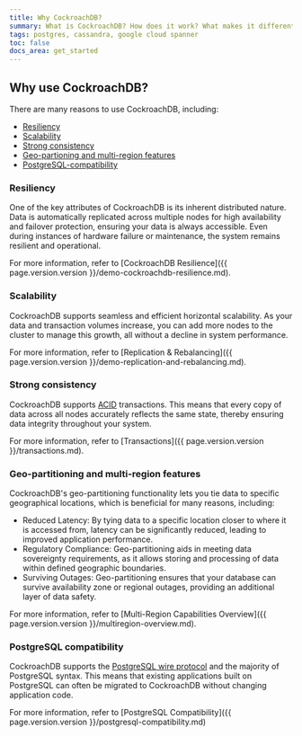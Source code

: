 ```yaml
---
title: Why CockroachDB?
summary: What is CockroachDB? How does it work? What makes it different from other databases?
tags: postgres, cassandra, google cloud spanner
toc: false
docs_area: get_started
---
```



## Why use CockroachDB?

There are many reasons to use CockroachDB, including:

- [Resiliency](#resiliency)
- [Scalability](#scalability)
- [Strong consistency](#strong-consistency)
- [Geo-partioning and multi-region features](#geo-partitioning-and-multi-region-features)
- [PostgreSQL-compatibility](#postgresql-compatibility)

### Resiliency

One of the key attributes of CockroachDB is its inherent distributed nature. Data is automatically replicated across multiple nodes for high availability and failover protection, ensuring your data is always accessible. Even during instances of hardware failure or maintenance, the system remains resilient and operational.

For more information, refer to [CockroachDB Resilience]({{ page.version.version }}/demo-cockroachdb-resilience.md).

### Scalability

CockroachDB supports seamless and efficient horizontal scalability. As your data and transaction volumes increase, you can add more nodes to the cluster to manage this growth, all without a decline in system performance.

For more information, refer to [Replication & Rebalancing]({{ page.version.version }}/demo-replication-and-rebalancing.md).

### Strong consistency

CockroachDB supports [ACID](https://en.wikipedia.org/wiki/ACID) transactions. This means that every copy of data across all nodes accurately reflects the same state, thereby ensuring data integrity throughout your system.

For more information, refer to [Transactions]({{ page.version.version }}/transactions.md).

### Geo-partitioning and multi-region features

CockroachDB's geo-partitioning functionality lets you tie data to specific geographical locations, which is beneficial for many reasons, including:

- Reduced Latency: By tying data to a specific location closer to where it is accessed from, latency can be significantly reduced, leading to improved application performance.
- Regulatory Compliance: Geo-partitioning aids in meeting data sovereignty requirements, as it allows storing and processing of data within defined geographic boundaries.
- Surviving Outages: Geo-partitioning ensures that your database can survive availability zone or regional outages, providing an additional layer of data safety.

For more information, refer to [Multi-Region Capabilities Overview]({{ page.version.version }}/multiregion-overview.md).

### PostgreSQL compatibility

CockroachDB supports the [PostgreSQL wire protocol](https://www.postgresql.org/docs/current/protocol.html) and the majority of PostgreSQL syntax. This means that existing applications built on PostgreSQL can often be migrated to CockroachDB without changing application code.

For more information, refer to [PostgreSQL Compatibility]({{ page.version.version }}/postgresql-compatibility.md)
